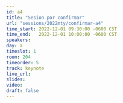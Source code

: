 ```yaml
---
id: a4
title: "Sesion por confirmar"
url: "sessions/2022mty/confirmar-a4"
time_start: 2022-12-01 09:30:00 -0600 CST
time_end:   2022-12-01 10:00:00 -0600 CST
speakers:
day: a
timeslot: 1
room: 204
timeorder: 5
track: keynote
live_url: 
slides: 
video: 
draft: false
---
```


